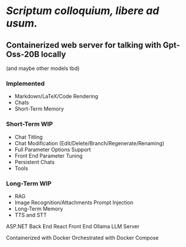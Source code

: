 # *Scriptum colloquium, libere ad usum.*

## Containerized web server for talking with Gpt-Oss-20B locally
(and maybe other models tbd)

### Implemented
- Markdown/LaTeX/Code Rendering
- Chats
- Short-Term Memory

### Short-Term WIP
- Chat Titling
- Chat Modification (Edit/Delete/Branch/Regenerate/Renaming)
- Full Parameter Options Support
- Front End Parameter Tuning
- Persistent Chats
- Tools

### Long-Term WIP
- RAG
- Image Recognition/Attachments Prompt Injection
- Long-Term Memory
- TTS and STT

ASP.NET Back End
React Front End
Ollama LLM Server

Containerized with Docker
Orchestrated with Docker Compose